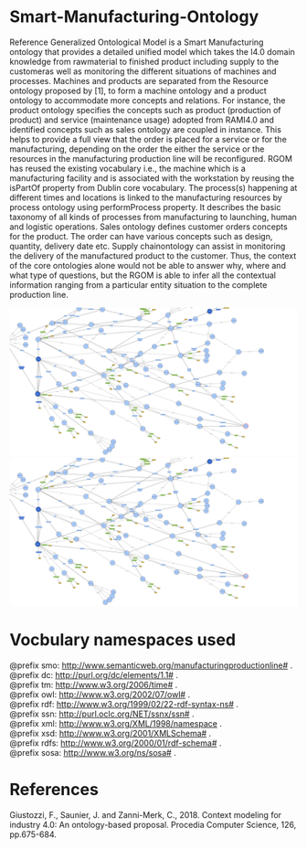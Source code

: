 # Smart-Manufacturing-Ontology

Reference Generalized Ontological Model is a Smart Manufacturing ontology that provides  a  detailed  unified model  which  takes  the  I4.0  domain  knowledge  from  rawmaterial to finished product including supply to the customeras  well  as  monitoring  the  different  situations  of  machines and  processes.  Machines  and  products  are  separated  from the  Resource  ontology proposed by [1],  to  form  a  machine  ontology and a product ontology to accommodate more concepts and relations.  For  instance,  the  product  ontology  specifies  the concepts such as product (production of product) and service (maintenance usage) adopted from RAMI4.0 and identified concepts such as sales ontology are coupled in instance. This helps to provide a full view that the order is placed for a service or for the manufacturing, depending on the order the either the service or the resources in the manufacturing production line  will  be  reconfigured.  RGOM  has  reused  the  existing vocabulary i.e., the machine which is a manufacturing facility and  is  associated  with  the  workstation  by  reusing  the isPartOf property from Dublin core vocabulary. The process(s) happening  at  different  times  and  locations  is  linked  to  the manufacturing resources by process ontology using performProcess property. It describes the basic taxonomy of all kinds of  processes  from  manufacturing  to  launching,  human  and logistic operations. Sales ontology defines customer orders concepts for the product. The order can have various concepts such  as  design,  quantity,  delivery  date  etc.  Supply  chainontology can assist in monitoring the delivery of the manufactured product to the customer. Thus, the context of the core ontologies alone would not be able to answer why, where and what  type  of  questions,  but  the  RGOM  is  able  to  infer  all the contextual information ranging from a particular entity situation  to  the  complete  production  line. 

![Alt text](https://github.com/MuhammadYahta/Smart-Manufacturing-Ontology/blob/main/SMO.owl.svg?sanitize=true)
<img src="https://github.com/MuhammadYahta/Smart-Manufacturing-Ontology/blob/main/SMO.owl.svg?sanitize=true">

# Vocbulary namespaces used

@prefix smo: http://www.semanticweb.org/manufacturingproductionline# . \
@prefix dc: http://purl.org/dc/elements/1.1# . \
@prefix tm: http://www.w3.org/2006/time# . \
@prefix owl: http://www.w3.org/2002/07/owl# . \
@prefix rdf: http://www.w3.org/1999/02/22-rdf-syntax-ns# . \
@prefix ssn: http://purl.oclc.org/NET/ssnx/ssn# . \
@prefix xml: http://www.w3.org/XML/1998/namespace . \
@prefix xsd: http://www.w3.org/2001/XMLSchema# . \
@prefix rdfs: http://www.w3.org/2000/01/rdf-schema# . \
@prefix sosa: http://www.w3.org/ns/sosa# . 

# References
Giustozzi, F., Saunier, J. and Zanni-Merk, C., 2018. Context modeling for industry 4.0: An ontology-based proposal. Procedia Computer Science, 126, pp.675-684.
